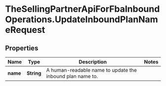 # TheSellingPartnerApiForFbaInboundOperations.UpdateInboundPlanNameRequest

## Properties

Name | Type | Description | Notes
------------ | ------------- | ------------- | -------------
**name** | **String** | A human-readable name to update the inbound plan name to. | 


